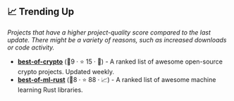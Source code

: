 ## 📈 Trending Up

_Projects that have a higher project-quality score compared to the last update. There might be a variety of reasons, such as increased downloads or code activity._

- <b><a href="https://github.com/LukasMasuch/best-of-crypto">best-of-crypto</a></b> (🥇9 ·  ⭐ 15 · 🐣) - A ranked list of awesome open-source crypto projects. Updated weekly.
- <b><a href="https://github.com/e-tornike/best-of-ml-rust">best-of-ml-rust</a></b> (🥉8 ·  ⭐ 88 · 📈) - A ranked list of awesome machine learning Rust libraries.

